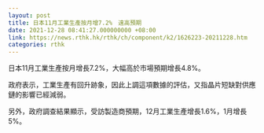 ```yaml
---
layout: post
title: 日本11月工業生產按月增7.2%　遠高預期
date: 2021-12-28 08:41:27.000000000 +08:00
link: https://news.rthk.hk/rthk/ch/component/k2/1626223-20211228.htm
categories: rthk
---
```


日本11月工業生產按月增長7.2%，大幅高於市場預期增長4.8%。

政府表示，工業生產有回升跡象，因此上調這項數據的評估，又指晶片短缺對供應鏈的影響已經減弱。

另外，政府調查結果顯示，受訪製造商預期，12月工業生產增長1.6%，1月增長5%。
